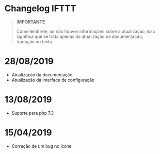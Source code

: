 # Changelog IFTTT

>**IMPORTANTE**
>
>Como lembrete, se não houver informações sobre a atualização, isso significa que se trata apenas da atualização da documentação, tradução ou texto

# 28/08/2019

- Atualização da documentação
- Atualização da interface de configuração

# 13/08/2019

- Suporte para php 7.3

# 15/04/2019

- Correção de um bug no ícone
